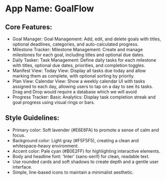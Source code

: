 # **App Name**: GoalFlow

## Core Features:

- Goal Manager: Goal Management: Add, edit, and delete goals with titles, optional deadlines, categories, and auto-calculated progress.
- Milestone Tracker: Milestone Management: Create and manage milestones for each goal, including titles and optional due dates.
- Daily Tasker: Task Management: Define daily tasks for each milestone with titles, optional due dates, priorities, and completion toggles.
- Manifest View: Today View: Display all tasks due today and allow marking them as complete, with optional sorting by priority.
- Plan View: Calendar View: Show a weekly calendar UI with tasks assigned to each day, allowing users to tap on a day to see its tasks. Drag and Drop would require a database which we will avoid
- Progress Tracker: Basic Analytics: Display task completion streak and goal progress using visual rings or bars.

## Style Guidelines:

- Primary color: Soft lavender (#E6E6FA) to promote a sense of calm and focus.
- Background color: Light gray (#F5F5F5), creating a clean and whitespace-heavy environment.
- Accent color: Pale cyan (#B0E2FF) for highlighting interactive elements.
- Body and headline font: 'Inter' (sans-serif) for clean, readable text.
- Use rounded cards and soft shadows to create depth and a gentle user interface.
- Simple, line-based icons to maintain a minimalist aesthetic.       